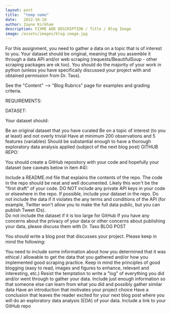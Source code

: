 ```yaml
---
layout: post
title:  "temp name"
date:   2022-10-18
author: Zayne Kirkham
description: FIXME ADD DESCRIPTION / Title / Blog Image
image: /assets/images/blog-image.jpg
---
```






For this assignment, you need to gather a data on a topic that is of interest to you.  Your dataset should be original, meaning that you assemble it through a data API and/or web scraping (requests/BeautifulSoup - other scraping packages are ok too).  You should do the majority of your work in python (unless you have specifically discussed your project with and obtained permission from Dr. Tass).  

See the "Content" --> "Blog Rubrics" page for examples and grading criteria.  

REQUIREMENTS:

DATASET: 

Your dataset should: 

Be an original dataset that you have curated
Be on a topic of interest (to you at least) and not overly trivial
Have at minimum 200 observations and 5 features (variables) 
Should be substantial enough to have a thorough exploratory data analysis applied (subject of the next blog post)
GITHUB REPO:

You should create a GitHub repository with your code and hopefully your dataset (see caveats below in item #4):

Include a README.md file that explains the contents of the repo.
The code in the repo should be neat and well documented.  Likely this won't be the "first draft" of your code.
DO NOT include any private API keys in your code or elsewhere in the repo.
If possible, include your dataset in the repo. 
Do not include the data if it violates the any terms and conditions of the API (for example, Twitter won't allow you to make the full data public, but you can publish Tweet IDs).  
Do not include the dataset if it is too large for GitHub
If you have any concerns about the privacy of your data or other concerns about publishing your data, please discuss them with Dr. Tass
BLOG POST

You should write a blog post that discusses your project.  Please keep in mind the following:

You need to include some information about how you determined that it was ethical / allowable to get the data that you gathered and/or how you implemented good scraping practice.
Keep in mind the principles of good blogging (easy to read, images and figures to enhance, relevant and interesting, etc.)
Resist the temptation to write a "log" of everything you did and/or went through to gather your data.  Include just enough information so that someone else can learn from what you did and possibly gather similar data
Have an introduction that motivates your project choice
Have a conclusion that leaves the reader excited for your next blog post where you will do an exploratory data analysis (EDA) of your data.
Include a link to your GitHub repo


